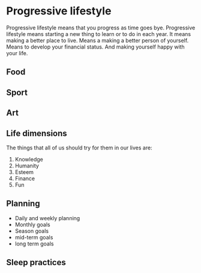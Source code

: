 # Progressive lifestyle

Progressive lifestyle means that you progress as time goes bye. Progressive lifestyle means starting a new thing to learn or to do in each year. It means making a better place to live. Means a making a better person of yourself. Means to develop your financial status. And making yourself happy with your life.

## Food

## Sport

## Art

## Life dimensions

The things that all of us should try for them in our lives are:

1. Knowledge
2. Humanity
3. Esteem
4. Finance
5. Fun

## Planning

- Daily and weekly planning
- Monthly goals
- Season goals
- mid-term goals
- long term goals

## Sleep practices
